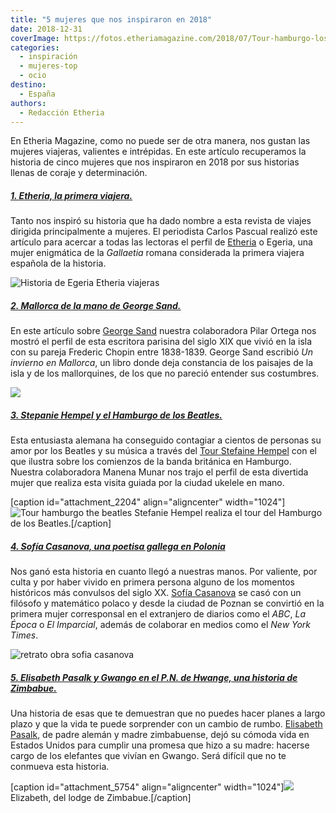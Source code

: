 ```yaml
---
title: "5 mujeres que nos inspiraron en 2018"
date: 2018-12-31
coverImage: https://fotos.etheriamagazine.com/2018/07/Tour-hamburgo-los-beatles-stefanie.jpg
categories: 
  - inspiración
  - mujeres-top
  - ocio
destino: 
  - España
authors: 
  - Redacción Etheria
---
```


En Etheria Magazine, como no puede ser de otra manera, nos gustan las mujeres viajeras, valientes e intrépidas. En este artículo recuperamos la historia de cinco mujeres que nos inspiraron en 2018 por sus historias llenas de coraje y determinación.

##### [1\. Etheria, la primera viajera.](https://etheriamagazine.com/2018/06/12/etheria-la-primera-viajera/)

Tanto nos inspiró su historia que ha dado nombre a esta revista de viajes dirigida principalmente a mujeres. El periodista Carlos Pascual realizó este artículo para acercar a todas las lectoras el perfil de [Etheria](https://etheriamagazine.com/2018/06/12/etheria-la-primera-viajera/) o Egeria, una mujer enigmática de la _Gallaetia_ romana considerada la primera viajera española de la historia.

![Historia de Egeria Etheria viajeras](https://fotos.etheriamagazine.com/2018/06/viaje-de-egeria-1.jpg)

##### [2\. Mallorca de la mano de George Sand.](https://etheriamagazine.com/2018/05/16/mallorca-de-la-mano-de-george-sand/)

En este artículo sobre [George Sand](https://etheriamagazine.com/2018/05/16/mallorca-de-la-mano-de-george-sand/) nuestra colaboradora Pilar Ortega nos mostró el perfil de esta escritora parisina del siglo XIX que vivió en la isla con su pareja Frederic Chopin entre 1838-1839. George Sand escribió _Un invierno en Mallorca_, un libro donde deja constancia de los paisajes de la isla y de los mallorquines, de los que no pareció entender sus costumbres.

![](https://fotos.etheriamagazine.com/2018/05/George-Sand-y-Mallorca.jpg)

##### [3\. Stepanie Hempel y el Hamburgo de los Beatles.](https://etheriamagazine.com/2018/07/11/stefanie-hempel-y-el-hamburgo-de-los-beatles/)

Esta entusiasta alemana ha conseguido contagiar a cientos de personas su amor por los Beatles y su música a través del [Tour Stefaine Hempel](https://etheriamagazine.com/2018/07/11/stefanie-hempel-y-el-hamburgo-de-los-beatles/) con el que ilustra sobre los comienzos de la banda británica en Hamburgo. Nuestra colaboradora Manena Munar nos trajo el perfil de esta divertida mujer que realiza esta visita guiada por la ciudad ukelele en mano.

\[caption id="attachment\_2204" align="aligncenter" width="1024"\]![Tour hamburgo the beatles](https://fotos.etheriamagazine.com/2018/07/Tour-hamburgo-los-beatles-5.jpg) Stefanie Hempel realiza el tour del Hamburgo de los Beatles.\[/caption\]

##### [4\. Sofía Casanova, una poetisa gallega en Polonia](https://etheriamagazine.com/2018/09/10/la-poetisa-sofia-casanova-una-gallega-en-polonia/)

Nos ganó esta historia en cuanto llegó a nuestras manos. Por valiente, por culta y por haber vivido en primera persona alguno de los momentos históricos más convulsos del siglo XX. [Sofía Casanova](https://etheriamagazine.com/2018/09/10/la-poetisa-sofia-casanova-una-gallega-en-polonia/) se casó con un filósofo y matemático polaco y desde la ciudad de Poznan se convirtió en la primera mujer corresponsal en el extranjero de diarios como el _ABC_, _La Época_ o _El Imparcial_, además de colaborar en medios como el _New York Times_.

![retrato obra sofia casanova](https://fotos.etheriamagazine.com/2018/09/Sofia-Casanova-Etheria-magazine.jpg)

##### [5\. Elisabeth Pasalk y Gwango en el P.N. de Hwange, una historia de Zimbabue.](https://etheriamagazine.com/2018/12/10/elizabeth-pasalk-y-gwango-en-el-p-n-de-hwange-zimbabue/)

Una historia de esas que te demuestran que no puedes hacer planes a largo plazo y que la vida te puede sorprender con un cambio de rumbo. [Elisabeth Pasalk](https://etheriamagazine.com/2018/12/10/elizabeth-pasalk-y-gwango-en-el-p-n-de-hwange-zimbabue/), de padre alemán y madre zimbabuense, dejó su cómoda vida en Estados Unidos para cumplir una promesa que hizo a su madre: hacerse cargo de los elefantes que vivían en Gwango. Será difícil que no te conmueva esta historia.

\[caption id="attachment\_5754" align="aligncenter" width="1024"\]![](https://fotos.etheriamagazine.com/2018/12/Elizabet-lodge-zinbabue-mujer-etheria.jpg) Elizabeth, del lodge de Zimbabue.\[/caption\]
